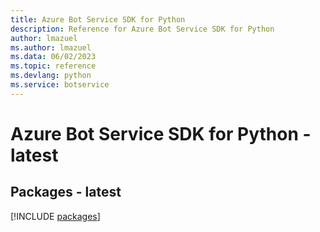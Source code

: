 ```yaml
---
title: Azure Bot Service SDK for Python
description: Reference for Azure Bot Service SDK for Python
author: lmazuel
ms.author: lmazuel
ms.data: 06/02/2023
ms.topic: reference
ms.devlang: python
ms.service: botservice
---
```

# Azure Bot Service SDK for Python - latest
## Packages - latest
[!INCLUDE [packages](bot-service-index.md)]